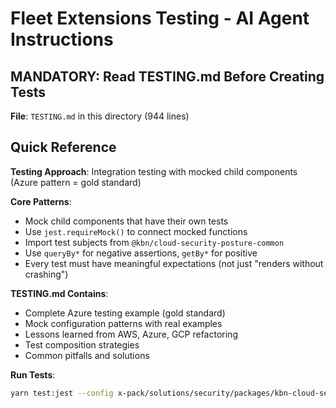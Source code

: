 # Fleet Extensions Testing - AI Agent Instructions

## MANDATORY: Read TESTING.md Before Creating Tests

**File**: `TESTING.md` in this directory (944 lines)

## Quick Reference

**Testing Approach**: Integration testing with mocked child components (Azure pattern = gold standard)

**Core Patterns**:

- Mock child components that have their own tests
- Use `jest.requireMock()` to connect mocked functions
- Import test subjects from `@kbn/cloud-security-posture-common`
- Use `queryBy*` for negative assertions, `getBy*` for positive
- Every test must have meaningful expectations (not just "renders without crashing")

**TESTING.md Contains**:

- Complete Azure testing example (gold standard)
- Mock configuration patterns with real examples
- Lessons learned from AWS, Azure, GCP refactoring
- Test composition strategies
- Common pitfalls and solutions

**Run Tests**:

```bash
yarn test:jest --config x-pack/solutions/security/packages/kbn-cloud-security-posture/jest.config.js
```
